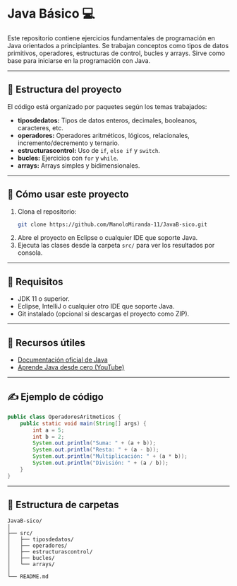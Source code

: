 # Java Básico 💻

Este repositorio contiene ejercicios fundamentales de programación en Java orientados a principiantes. Se trabajan conceptos como tipos de datos primitivos, operadores, estructuras de control, bucles y arrays. Sirve como base para iniciarse en la programación con Java.

---

## 🔧 Estructura del proyecto

El código está organizado por paquetes según los temas trabajados:

- **tiposdedatos:** Tipos de datos enteros, decimales, booleanos, caracteres, etc.
- **operadores:** Operadores aritméticos, lógicos, relacionales, incremento/decremento y ternario.
- **estructurascontrol:** Uso de `if`, `else if` y `switch`.
- **bucles:** Ejercicios con `for` y `while`.
- **arrays:** Arrays simples y bidimensionales.

---

## 🚀 Cómo usar este proyecto

1. Clona el repositorio:
   ```bash
   git clone https://github.com/ManoloMiranda-11/JavaB-sico.git
   ```
2. Abre el proyecto en Eclipse o cualquier IDE que soporte Java.
3. Ejecuta las clases desde la carpeta `src/` para ver los resultados por consola.

---

## 📌 Requisitos

- JDK 11 o superior.
- Eclipse, IntelliJ o cualquier otro IDE que soporte Java.
- Git instalado (opcional si descargas el proyecto como ZIP).

---

## 📘 Recursos útiles

- [Documentación oficial de Java](https://docs.oracle.com/en/java/)
- [Aprende Java desde cero (YouTube)](https://www.youtube.com/playlist?list=PLWtYZ2ejMVJlUu5lq2d3xE6Cs4t73zvPp)

---

## ✍️ Ejemplo de código

```java
public class OperadoresAritmeticos {
    public static void main(String[] args) {
        int a = 5;
        int b = 2;
        System.out.println("Suma: " + (a + b));
        System.out.println("Resta: " + (a - b));
        System.out.println("Multiplicación: " + (a * b));
        System.out.println("División: " + (a / b));
    }
}
```

---

## 📂 Estructura de carpetas

```
JavaB-sico/
│
├── src/
│   ├── tiposdedatos/
│   ├── operadores/
│   ├── estructurascontrol/
│   ├── bucles/
│   └── arrays/
│
└── README.md
```
